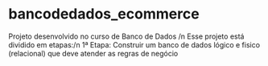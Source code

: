 # bancodedados_ecommerce
Projeto desenvolvido no curso de Banco de Dados /n 
Esse projeto está dividido em etapas:/n
1ª Etapa: Construir um banco de dados lógico e fisico (relacional) que deve atender as regras de negócio
